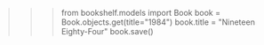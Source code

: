 >>> from bookshelf.models import Book
>>> book = Book.objects.get(title="1984")
>>> book.title = "Nineteen Eighty-Four"
>>> book.save()